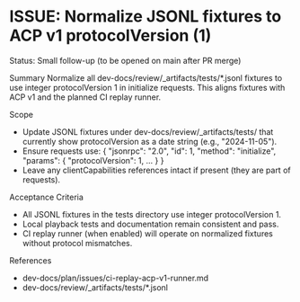 # ISSUE: Normalize JSONL fixtures to ACP v1 protocolVersion (1)

Status: Small follow-up (to be opened on main after PR merge)

Summary
Normalize all dev-docs/review/_artifacts/tests/*.jsonl fixtures to use integer protocolVersion 1 in initialize requests. This aligns fixtures with ACP v1 and the planned CI replay runner.

Scope
- Update JSONL fixtures under dev-docs/review/_artifacts/tests/ that currently show protocolVersion as a date string (e.g., "2024-11-05").
- Ensure requests use: { "jsonrpc": "2.0", "id": 1, "method": "initialize", "params": { "protocolVersion": 1, ... } }
- Leave any clientCapabilities references intact if present (they are part of requests).

Acceptance Criteria
- All JSONL fixtures in the tests directory use integer protocolVersion 1.
- Local playback tests and documentation remain consistent and pass.
- CI replay runner (when enabled) will operate on normalized fixtures without protocol mismatches.

References
- dev-docs/plan/issues/ci-replay-acp-v1-runner.md
- dev-docs/review/_artifacts/tests/*.jsonl

